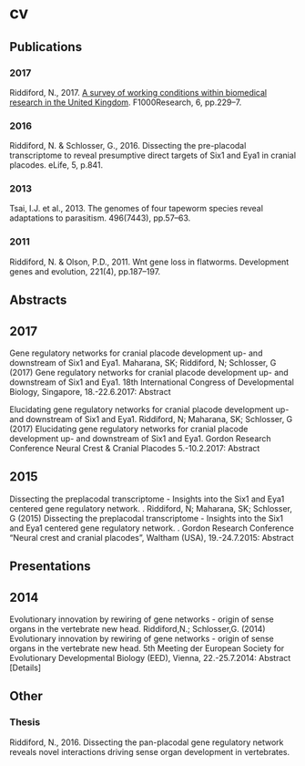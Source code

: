 # cv


## Publications

### 2017
Riddiford, N., 2017. [A survey of working conditions within biomedical research in the United Kingdom](https://f1000research.com/articles/6-229/v2). F1000Research, 6, pp.229–7.

### 2016
Riddiford, N. & Schlosser, G., 2016. Dissecting the pre-placodal transcriptome to reveal presumptive direct targets of Six1 and Eya1 in cranial placodes. eLife, 5, p.841.

### 2013

Tsai, I.J. et al., 2013. The genomes of four tapeworm species reveal adaptations to parasitism. 496(7443), pp.57–63.

### 2011

Riddiford, N. & Olson, P.D., 2011. Wnt gene loss in flatworms. Development genes and evolution, 221(4), pp.187–197.


## Abstracts

## 2017
Gene regulatory networks for cranial placode development up- and downstream of Six1 and Eya1.
Maharana, SK; Riddiford, N; Schlosser, G (2017) Gene regulatory networks for cranial placode development up- and downstream of Six1 and Eya1. 18th International Congress of Developmental Biology, Singapore, 18.-22.6.2017: Abstract

Elucidating gene regulatory networks for cranial placode development up- and downstream of Six1 and Eya1.
Riddiford, N; Maharana, SK; Schlosser, G (2017) Elucidating gene regulatory networks for cranial placode development up- and downstream of Six1 and Eya1. Gordon Research Conference Neural Crest & Cranial Placodes 5.-10.2.2017: Abstract

## 2015
Dissecting the preplacodal transcriptome - Insights into the Six1 and Eya1 centered gene regulatory network. .
Riddiford, N; Maharana, SK; Schlosser, G (2015) Dissecting the preplacodal transcriptome - Insights into the Six1 and Eya1 centered gene regulatory network. . Gordon Research Conference “Neural crest and cranial placodes”, Waltham (USA), 19.-24.7.2015: Abstract

## Presentations

## 2014
Evolutionary innovation by rewiring of gene networks - origin of sense organs in the vertebrate new head.
Riddiford,N.; Schlosser,G. (2014) Evolutionary innovation by rewiring of gene networks - origin of sense organs in the vertebrate new head. 5th Meeting der European Society for Evolutionary Developmental Biology (EED), Vienna, 22.-25.7.2014: Abstract [Details]


## Other
### Thesis
Riddiford, N., 2016. Dissecting the pan-placodal gene regulatory network reveals novel interactions driving sense organ development in vertebrates.
